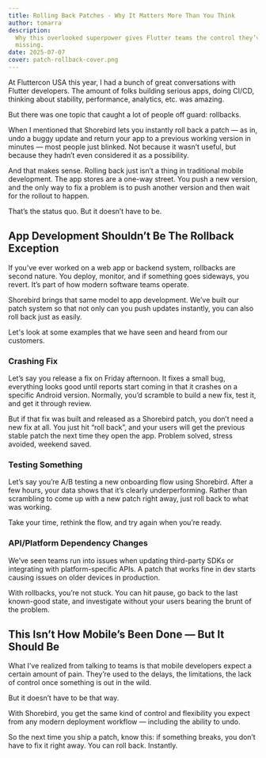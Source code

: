 ```yaml
---
title: Rolling Back Patches - Why It Matters More Than You Think
author: tomarra
description:
  Why this overlooked superpower gives Flutter teams the control they’ve been
  missing.
date: 2025-07-07
cover: patch-rollback-cover.png
---
```


At Fluttercon USA this year, I had a bunch of great conversations with Flutter
developers. The amount of folks building serious apps, doing CI/CD, thinking
about stability, performance, analytics, etc. was amazing.

But there was one topic that caught a lot of people off guard: rollbacks.

When I mentioned that Shorebird lets you instantly roll back a patch — as in,
undo a buggy update and return your app to a previous working version in minutes
— most people just blinked. Not because it wasn’t useful, but because they
hadn’t even considered it as a possibility.

And that makes sense. Rolling back just isn’t a thing in traditional mobile
development. The app stores are a one-way street. You push a new version, and
the only way to fix a problem is to push another version and then wait for the
rollout to happen.

That’s the status quo. But it doesn’t have to be.

## App Development Shouldn’t Be The Rollback Exception

If you’ve ever worked on a web app or backend system, rollbacks are second
nature. You deploy, monitor, and if something goes sideways, you revert. It’s
part of how modern software teams operate.

Shorebird brings that same model to app development. We’ve built our patch
system so that not only can you push updates instantly, you can also roll back
just as easily.

Let's look at some examples that we have seen and heard from our customers.

### Crashing Fix

Let’s say you release a fix on Friday afternoon. It fixes a small bug,
everything looks good until reports start coming in that it crashes on a
specific Android version. Normally, you’d scramble to build a new fix, test it,
and get it through review.

But if that fix was built and released as a Shorebird patch, you don’t need a
new fix at all. You just hit “roll back”, and your users will get the previous
stable patch the next time they open the app. Problem solved, stress avoided,
weekend saved.

### Testing Something

Let’s say you’re A/B testing a new onboarding flow using Shorebird. After a few
hours, your data shows that it’s clearly underperforming. Rather than scrambling
to come up with a new patch right away, just roll back to what was working.

Take your time, rethink the flow, and try again when you’re ready.

### API/Platform Dependency Changes

We’ve seen teams run into issues when updating third-party SDKs or integrating
with platform-specific APIs. A patch that works fine in dev starts causing
issues on older devices in production.

With rollbacks, you’re not stuck. You can hit pause, go back to the last
known-good state, and investigate without your users bearing the brunt of the
problem.

## This Isn’t How Mobile’s Been Done — But It Should Be

What I’ve realized from talking to teams is that mobile developers expect a
certain amount of pain. They’re used to the delays, the limitations, the lack of
control once something is out in the wild.

But it doesn’t have to be that way.

With Shorebird, you get the same kind of control and flexibility you expect from
any modern deployment workflow — including the ability to undo.

So the next time you ship a patch, know this: if something breaks, you don’t
have to fix it right away. You can roll back. Instantly.

